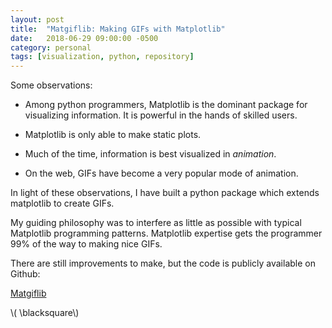 ```yaml
---
layout: post
title:  "Matgiflib: Making GIFs with Matplotlib"
date:   2018-06-29 09:00:00 -0500
category: personal 
tags: [visualization, python, repository] 
---
```


Some observations:

* Among python programmers, Matplotlib is the dominant package for visualizing information. It is powerful in the hands of skilled users. 

* Matplotlib is only able to make static plots.

* Much of the time, information is best visualized in _animation_.

* On the web, GIFs have become a very popular mode of animation.

In light of these observations, I have built a python package which extends matplotlib to create GIFs.

My guiding philosophy was to interfere as little as possible with typical Matplotlib programming patterns. Matplotlib expertise gets the programmer 99% of the way to making nice GIFs.

There are still improvements to make, but the code is publicly available on Github:

[Matgiflib](https://github.com/dpmerrell/matgiflib)

\\( \blacksquare\\)

